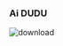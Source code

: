 ### Ai DUDU
![download](https://github.com/Greed737/Greed737/assets/169468117/ecde93af-52bc-4bd2-8244-6b19d78dac35)
